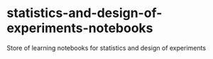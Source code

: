 # statistics-and-design-of-experiments-notebooks
Store of learning notebooks for statistics and design of experiments
